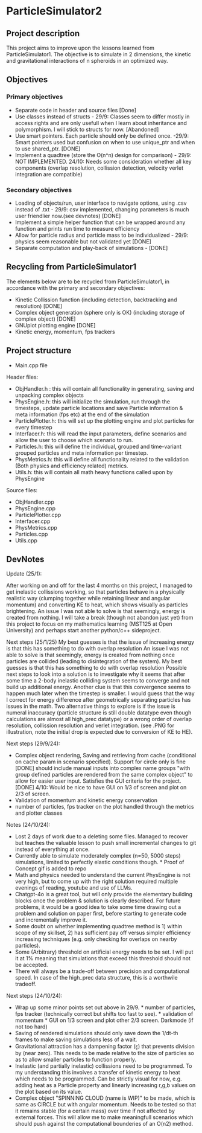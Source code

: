 # ParticleSimulator2

## Project description

This project aims to improve upon the lessons learned from ParticleSimulator1. The objective is to simulate in 2 dimensions, the kinetic and gravitational interactions of n spheroids in an optimized way.

## Objectives

### Primary objectives

*	Separate code in header and source files [Done]
*	Use classes instead of structs - 29/9: Classes seem to differ mostly in access rights and are only usefull when I learn about inheritance and polymorphism. I will stick to structs for now. [Abandoned]
*	Use smart pointers. Each particle should only be defined once. -29/9: Smart pointers used but confusion on when to use unique_ptr and when to use shared_ptr. [DONE]
*	Implement a quadtree (store the O(n^n) design for comparison)  - 29/9: NOT IMPLEMENTED. 24/10: Needs some consideration whether all key components (overlap resolution, collission detection, velocity verlet integration are compatible)

### Secondary objectives

* Loading of objects/run, user interface to navigate options, using .csv instead of .txt - 29/9: csv implemented, changing parameters is much user friendlier now.(see devnotes) [DONE]
*	Implement a simple helper function that can be wrapped around any function and prints run time to measure efficiency
*	Allow for particle radius and particle mass to be individualized - 29/9: physics seem reasonable but not validated yet [DONE]
*	Separate computation and play-back of simulations - [DONE]

## Recycling from ParticleSimulator1

The elements below are to be recycled from ParticleSimulator1, in accordance with the primary and secondary objectives:
*	Kinetic Collission function (including detection, backtracking and resolution) [DONE]
*	Complex object generation (sphere only is OK) (including storage of complex object) [DONE]
*	GNUplot plotting engine [DONE]
*	Kinetic energy, momentum, fps trackers 

## Project structure

*	Main.cpp file

Header files:
* ObjHandler.h : this will contain all functionality in generating, saving and unpacking complex objects
* PhysEngine.h: this will initialize the simulation, run through the timesteps, update particle locations and save Particle information & meta information (fps etc) at the end of the simulation
* ParticlePlotter.h: this will set up the plotting engine and plot particles for every timestep
* Interfacer.h: this will read the input parameters, define scenarios and allow the user to choose which scenario to run.
* Particles.h: this will define the individual, grouped and time-variant grouped particles and meta information per timestep.
* PhysMetrics.h: this will define all functionality related to the validation (Both physics and efficiency related) metrics.
* Utils.h: this will contain all math heavy functions  called upon by PhysEngine 

Source files:
* ObjHandler.cpp
* PhysEngine.cpp
* ParticlePlotter.cpp
* Interfacer.cpp
* PhysMetrics.cpp
* Particles.cpp
* Utils.cpp


## DevNotes

Update (25/1):

After working on and off for the last 4 months on this project, I managed to get inelastic collissions working, so that particles behave in a physically realistic way (clumping together while retaining linear and angular momentum) and converting KE to heat, which shows visually as particles brightening. An issue I was not able to solve is that seemingly, energy is created from nothing. I will take a break (though not abandon just yet) from this project to focus on my mathematics learning (MST125 at Open University) and perhaps start another python/c++ sideproject. 

Next steps (25/1/25)
My best guesses is that the issue of increasing energy is that this has something to do with overlap resolution  An issue I was not able to solve is that seemingly, energy is created from nothing once particles are collided (leading to disintegration of the system). My best guesses is that this has something to do with overlap resolution 
Possible next steps to look into a solution is to investigate why it seems that after some time a 2-body inelastic colliding system seems to converge and not build up additional energy. Another clue is that this convergence seems to happen much later when the timestep is smaller. I would guess that the way I correct for energy difference after geometrically separating particles has issues in the math. Two alternative things to explore is if the issue is numeral inaccuracy (particle structure is still double datatype even though calculations are almost all high_prec datatype) or a wrong order of overlap resolution, collission resolution and verlet integration. (see .PNG for illustration, note the initial drop is expected due to conversion of KE to HE).

Next steps (29/9/24):
*	Complex object rendering, Saving and retrieving from cache (conditional on cache param in scenario specified). Support for circle only is fine [DONE]
        should include manual inputs into complex name groups "with group defined particles are rendered from the same complex object" to allow for easier user input. Satisfies the GUI criteria for the project. [DONE]
        4/10: Would be nice to have GUI on 1/3 of screen and plot on 2/3 of screen.
* Validation of momentum and kinetic energy conservation
* number of particles, fps tracker on the plot handled through the metrics and plotter classes

Notes (24/10/24): 
* Lost 2 days of work due to a deleting some files. Managed to recover but teaches the valuable lesson to push small incremental changes to git instead of everything at once.
* Currently able to simulate moderately complex (n=50, 5000 steps) simulations, limited to perfectly elastic conditions though.
         * Proof of Concept gif is added to repo
* Math and physics needed to understand the current PhysEngine is not very high, but to come up with the right solution required multiple evenings of reading, youtube and use of LLMs.
* Chatgpt-4o is a great tool, but will only provide the elementary building blocks once the problem & solution is clearly described. For future problems, it would be a good idea to take some time drawing out a problem and solution on paper first, before starting to generate code and incrementally improve it.
* Some doubt on whether implementing quadtree method is 1) within scope of my skillset, 2) has sufficient pay off versus simpler efficiency increasing techniques (e.g. only checking for overlaps on nearby particles).
* Some (Arbitrary) threshold on artificial energy needs to be set. I will put it at 1% meaning that simulations that exceed this threshold should not be accepted.
* There will always be a trade-off between precision and computational speed. In case of the high_prec data structure, this is a worthwile tradeoff.

Next steps (24/10/24):
* Wrap up some minor points set out above in 29/9.
        * number of particles, fps tracker (technically correct but shifts too fast to see).
        * validation of momentum
        * GUI on 1/3 screen and plot other 2/3 screen. Darkmode (if not too hard)
* Saving of rendered simulations should only save down the 1/dt-th frames to make saving simulations less of a wait.
* Gravitational attraction has a dampening factor (ɛ̝) that prevents division by (near zero). This needs to be made relative to the size of particles so as to allow smaller particles to function properly.
* Inelastic (and partially inelastic) collissions need to be programmed. To my understanding this involves a transfer of kinetic energy to heat which needs to be programmed. Can be strictly visual for now, e.g. adding heat as a Particle property and linearly increasing r,g,b values on the plot based on its value.
* Complex object "SPINNING CLOUD (name is WIP)" to be made, which is same as CIRCLE but with angular momentum. Needs to be tested so that it remains stable (for a certain mass) over time if not affected by external forces. This will allow me to make meaningfull scenarios which should push against the computational bounderies of an O(n2) method.




